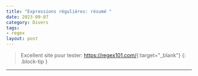 ```yaml
---
title: "Expressions régulières: résumé "
date: 2023-09-07
category: Divers
tags:
- regex
layout: post
---
```


> Excellent site pour tester: <https://regex101.com/>{:target="_blank"}
{: .block-tip }

---
